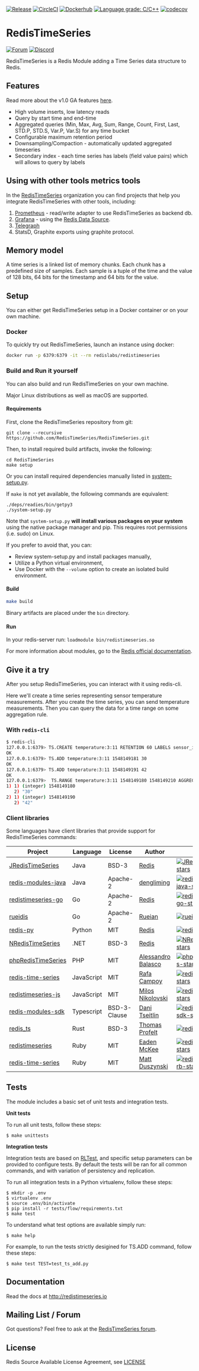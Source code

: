 [![Release](https://img.shields.io/github/release/RedisTimeSeries/RedisTimeSeries.svg?sort=semver&kill_cache=1)](https://github.com/RedisTimeSeries/RedisTimeSeries/releases/latest)
[![CircleCI](https://circleci.com/gh/RedisTimeSeries/RedisTimeSeries/tree/master.svg?style=svg)](https://circleci.com/gh/RedisTimeSeries/RedisTimeSeries/tree/master)
[![Dockerhub](https://img.shields.io/badge/dockerhub-redislabs%2Fredistimeseries-blue)](https://hub.docker.com/r/redislabs/redistimeseries/tags/)
[![Language grade: C/C++](https://img.shields.io/lgtm/grade/cpp/g/RedisTimeSeries/RedisTimeSeries.svg?logo=lgtm&logoWidth=18)](https://lgtm.com/projects/g/RedisTimeSeries/RedisTimeSeries/context:cpp)
[![codecov](https://codecov.io/gh/RedisTimeSeries/RedisTimeSeries/branch/master/graph/badge.svg)](https://codecov.io/gh/RedisTimeSeries/RedisTimeSeries)

# RedisTimeSeries
[![Forum](https://img.shields.io/badge/Forum-RedisTimeSeries-blue)](https://forum.redis.com/c/modules/redistimeseries)
[![Discord](https://img.shields.io/discord/697882427875393627?style=flat-square)](https://discord.gg/KExRgMb)

RedisTimeSeries is a Redis Module adding a Time Series data structure to Redis.

## Features
Read more about the v1.0 GA features [here](https://redis.com/blog/redistimeseries-ga-making-4th-dimension-truly-immersive/).
- High volume inserts, low latency reads
- Query by start time and end-time
- Aggregated queries (Min, Max, Avg, Sum, Range, Count, First, Last, STD.P, STD.S, Var.P, Var.S) for any time bucket
- Configurable maximum retention period
- Downsampling/Compaction - automatically updated aggregated timeseries
- Secondary index - each time series has labels (field value pairs) which will allows to query by labels

## Using with other tools metrics tools
In the [RedisTimeSeries](https://github.com/RedisTimeSeries) organization you can
find projects that help you integrate RedisTimeSeries with other tools, including:

1. [Prometheus](https://github.com/RedisTimeSeries/prometheus-redistimeseries-adapter) - read/write adapter to use RedisTimeSeries as backend db.
2. [Grafana](https://github.com/RedisTimeSeries/grafana-redis-datasource) - using the [Redis Data Source](https://redis.com/blog/introducing-the-redis-data-source-plug-in-for-grafana/).
3. [Telegraph](https://github.com/RedisTimeSeries/telegraf)
4. StatsD, Graphite exports using graphite protocol.

## Memory model
A time series is a linked list of memory chunks.
Each chunk has a predefined size of samples.
Each sample is a tuple of the time and the value of 128 bits,
64 bits for the timestamp and 64 bits for the value.

## Setup

You can either get RedisTimeSeries setup in a Docker container or on your own machine.

### Docker
To quickly try out RedisTimeSeries, launch an instance using docker:
```sh
docker run -p 6379:6379 -it --rm redislabs/redistimeseries
```

### Build and Run it yourself

You can also build and run RedisTimeSeries on your own machine.

Major Linux distributions as well as macOS are supported.

#### Requirements

First, clone the RedisTimeSeries repository from git:

```
git clone --recursive https://github.com/RedisTimeSeries/RedisTimeSeries.git
```

Then, to install required build artifacts, invoke the following:

```
cd RedisTimeSeries
make setup
```
Or you can install required dependencies manually listed in [system-setup.py](https://github.com/RedisTimeSeries/RedisTimeSeries/blob/master/system-setup.py).

If ```make``` is not yet available, the following commands are equivalent:

```
./deps/readies/bin/getpy3
./system-setup.py
```

Note that ```system-setup.py``` **will install various packages on your system** using the native package manager and pip. This requires root permissions (i.e. sudo) on Linux.

If you prefer to avoid that, you can:

* Review system-setup.py and install packages manually,
* Utilize a Python virtual environment,
* Use Docker with the ```--volume``` option to create an isolated build environment.

#### Build

```bash
make build
```

Binary artifacts are placed under the ```bin``` directory.

#### Run

In your redis-server run: `loadmodule bin/redistimeseries.so`

For more information about modules, go to the [Redis official documentation](https://redis.io/topics/modules-intro).

## Give it a try

After you setup RedisTimeSeries, you can interact with it using redis-cli.

Here we'll create a time series representing sensor temperature measurements.
After you create the time series, you can send temperature measurements.
Then you can query the data for a time range on some aggregation rule.

### With `redis-cli`
```sh
$ redis-cli
127.0.0.1:6379> TS.CREATE temperature:3:11 RETENTION 60 LABELS sensor_id 2 area_id 32
OK
127.0.0.1:6379> TS.ADD temperature:3:11 1548149181 30
OK
127.0.0.1:6379> TS.ADD temperature:3:11 1548149191 42
OK
127.0.0.1:6379>  TS.RANGE temperature:3:11 1548149180 1548149210 AGGREGATION avg 5
1) 1) (integer) 1548149180
   2) "30"
2) 1) (integer) 1548149190
   2) "42"
```

### Client libraries

Some languages have client libraries that provide support for RedisTimeSeries commands:

| Project | Language | License | Author | Stars |
| ------- | -------- | ------- | ------ | --- |
| [JRedisTimeSeries][JRedisTimeSeries-url] | Java | BSD-3 | [Redis][JRedisTimeSeries-author] |  [![JRedisTimeSeries-stars]][JRedisTimeSeries-url] |
| [redis-modules-java][redis-modules-java-url] | Java | Apache-2 | [dengliming][redis-modules-java-author] | [![redis-modules-java-stars]][redis-modules-java-url] |
| [redistimeseries-go][redistimeseries-go-url] | Go | Apache-2 | [Redis][redistimeseries-go-author] |  [![redistimeseries-go-stars]][redistimeseries-go-url]  |
| [rueidis][rueidis-url] | Go | Apache-2 | [Rueian][rueidis-author] |  [![rueidis-stars]][rueidis-url]  |
| [redis-py][redis-py-url] | Python | MIT | [Redis][redis-py-author] | [![redis-py-stars]][redis-py-url] |
| [NRedisTimeSeries][NRedisTimeSeries-url] | .NET | BSD-3 | [Redis][NRedisTimeSeries-author] |  [![NRedisTimeSeries-stars]][NRedisTimeSeries-url] |
| [phpRedisTimeSeries][phpRedisTimeSeries-url] | PHP | MIT | [Alessandro Balasco][phpRedisTimeSeries-author] |  [![phpRedisTimeSeries-stars]][phpRedisTimeSeries-url] |
| [redis-time-series][redis-time-series-url] | JavaScript | MIT | [Rafa Campoy][redis-time-series-author] | [![redis-time-series-stars]][redis-time-series-url] |
| [redistimeseries-js][redistimeseries-js-url] | JavaScript | MIT | [Milos Nikolovski][redistimeseries-js-author] | [![redistimeseries-js-stars]][redistimeseries-js-url] |
| [redis-modules-sdk][redis-modules-sdk-url] | Typescript | BSD-3-Clause | [Dani Tseitlin][redis-modules-sdk-author] |[![redis-modules-sdk-stars]][redis-modules-sdk-url]|
| [redis_ts][redis_ts-url] | Rust | BSD-3 | [Thomas Profelt][redis_ts-author] | [![redis_ts-stars]][redis_ts-url] |
| [redistimeseries][redistimeseries-url] | Ruby | MIT | [Eaden McKee][redistimeseries-author] | [![redistimeseries-stars]][redistimeseries-url] |
| [redis-time-series][redis-time-series-rb-url] | Ruby | MIT | [Matt Duszynski][redis-time-series-rb-author] | [![redis-time-series-rb-stars]][redis-time-series-rb-url] |

[JRedisTimeSeries-url]: https://github.com/RedisTimeSeries/JRedisTimeSeries/
[JRedisTimeSeries-author]: https://redis.com
[JRedisTimeSeries-stars]: https://img.shields.io/github/stars/RedisTimeSeries/JRedisTimeSeries.svg?style=social&amp;label=Star&amp;maxAge=2592000

[redis-modules-java-url]: https://github.com/dengliming/redis-modules-java
[redis-modules-java-author]: https://github.com/dengliming
[redis-modules-java-stars]: https://img.shields.io/github/stars/dengliming/redis-modules-java.svg?style=social&amp;label=Star&amp;maxAge=2592000

[redistimeseries-go-url]: https://github.com/RedisTimeSeries/redistimeseries-go/
[redistimeseries-go-author]: https://redis.com
[redistimeseries-go-stars]: https://img.shields.io/github/stars/RedisTimeSeries/redistimeseries-go.svg?style=social&amp;label=Star&amp;maxAge=2592000

[rueidis-url]: https://github.com/rueian/rueidis
[rueidis-author]: https://github.com/rueian
[rueidis-stars]: https://img.shields.io/github/stars/rueian/rueidis.svg?style=social&amp;label=Star&amp;maxAge=2592000

[redis-py-url]: https://github.com/redis/redis-py/
[redis-py-author]: https://redis.com
[redis-py-stars]: https://img.shields.io/github/stars/redis/redis-py.svg?style=social&amp;label=Star&amp;maxAge=2592000

[NRedisTimeSeries-url]: https://github.com/RedisTimeSeries/NRedisTimeSeries/
[NRedisTimeSeries-author]: https://redis.com
[NRedisTimeSeries-stars]: https://img.shields.io/github/stars/RedisTimeSeries/NRedisTimeSeries.svg?style=social&amp;label=Star&amp;maxAge=2592000

[phpRedisTimeSeries-url]: https://github.com/palicao/phpRedisTimeSeries
[phpRedisTimeSeries-author]: https://github.com/palicao
[phpRedisTimeSeries-stars]: https://img.shields.io/github/stars/palicao/phpRedisTimeSeries.svg?style=social&amp;label=Star&amp;maxAge=2592000

[redis-time-series-url]: https://github.com/averias/redis-time-series
[redis-time-series-author]: https://github.com/averias
[redis-time-series-stars]: https://img.shields.io/github/stars/averias/redis-time-series.svg?style=social&amp;label=Star&amp;maxAge=2592000

[redistimeseries-js-url]: https://github.com/nikolovskimilos/redistimeseries-js
[redistimeseries-js-author]: https://github.com/nikolovskimilos
[redistimeseries-js-stars]: https://img.shields.io/github/stars/nikolovskimilos/redistimeseries-js.svg?style=social&amp;label=Star&amp;maxAge=2592000

[redis-modules-sdk-url]: https://github.com/danitseitlin/redis-modules-sdk
[redis-modules-sdk-author]: https://github.com/danitseitlin
[redis-modules-sdk-stars]: https://img.shields.io/github/stars/danitseitlin/redis-modules-sdk.svg?style=social&amp;label=Star&amp;maxAge=2592000

[redis_ts-url]: https://github.com/tompro/redis_ts
[redis_ts-author]: https://github.com/tompro
[redis_ts-stars]: https://img.shields.io/github/stars/tompro/redis_ts.svg?style=social&amp;label=Star&amp;maxAge=2592000

[redistimeseries-url]: https://github.com/eadz/redistimeseries
[redistimeseries-author]: https://github.com/eadz
[redistimeseries-stars]: https://img.shields.io/github/stars/eadz/redistimeseries.svg?style=social&amp;label=Star&amp;maxAge=2592000

[redis-time-series-rb-url]: https://github.com/dzunk/redis-time-series
[redis-time-series-rb-author]: https://github.com/dzunk
[redis-time-series-rb-stars]: https://img.shields.io/github/stars/dzunk/redis-time-series.svg?style=social&amp;label=Star&amp;maxAge=2592000

## Tests

The module includes a basic set of unit tests and integration tests.

**Unit tests**

To run all unit tests, follow these steps:

    $ make unittests


**Integration tests**


Integration tests are based on [RLTest](https://github.com/RedisLabsModules/RLTest), and specific setup parameters can be provided
to configure tests. By default the tests will be ran for all common commands, and with variation of persistency and replication.


To run all integration tests in a Python virtualenv, follow these steps:

    $ mkdir -p .env
    $ virtualenv .env
    $ source .env/bin/activate
    $ pip install -r tests/flow/requirements.txt
    $ make test

To understand what test options are available simply run:

    $ make help

For example, to run the tests strictly desigined for TS.ADD command, follow these steps:

    $ make test TEST=test_ts_add.py


## Documentation
Read the docs at http://redistimeseries.io

## Mailing List / Forum
Got questions? Feel free to ask at the [RedisTimeSeries forum](https://forum.redis.com/c/modules/redistimeseries).

## License
Redis Source Available License Agreement, see [LICENSE](LICENSE)
